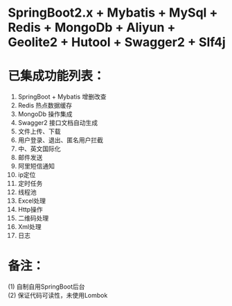 # SpringBoot2.x + Mybatis + MySql + Redis + MongoDb + Aliyun + Geolite2 + Hutool + Swagger2 + Slf4j


# 已集成功能列表：

1. SpringBoot + Mybatis 增删改查  
2. Redis 热点数据缓存
3. MongoDb 操作集成
4. Swagger2 接口文档自动生成  
5. 文件上传、下载  
6. 用户登录、退出、匿名用户拦截  
7. 中、英文国际化  
8. 邮件发送  
9. 阿里短信通知
10. ip定位
11. 定时任务  
12. 线程池  
13. Excel处理  
14. Http操作  
15. 二维码处理  
16. Xml处理  
17. 日志  
  
  
# 备注：

(1) 自制自用SpringBoot后台  
(2) 保证代码可读性，未使用Lombok
